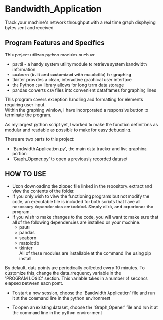 # Bandwidth_Application
Track your machine's network throughput with a real time graph displaying bytes sent and received.
## Program Features and Specifics
This project utilizes python modules such as:
- psutil - a handy system utility module to retrieve system bandwidth information
- seaborn (built and customized with matplotlib) for graphing
- tkinter provides a clean, interactive graphical user interface
- the Python csv library allows for long term data storage
- pandas converts csv files into convenient dataframes for graphing lines

This program covers exception handling and formatting for elements requiring user input.  
Within the graphing window, I have incorporated a responsive button to terminate the program.  
  
As my largest python script yet, I worked to make the function definitions as modular and readable as possible to make for easy debugging.  
  
There are two parts to this project:
 - 'Bandwidth Application.py', the main data tracker and live graphing portion
 - 'Graph_Opener.py' to open a previously recorded dataset

## HOW TO USE
- Upon downloading the zipped file linked in the repository, extract and view the contents of the folder. 
- If you only wish to view the functioning programs but not modify the code, an executable file is included for both scripts that have all necessary dependencies embedded. Simply click, and experience the program.
- If you wish to make changes to the code, you will want to make sure that all of the following dependencies are installed on your machine.
  - psutil
  - pandas
  - seaborn
  - matplotlib
  - tkinter  
All of these modules are installable at the command line using pip install.  
  
By default, data points are periodically collected every 10 minutes. To customize this, change the data_frequency variable in the  
'PROGRAM LOGIC' section. This variable takes in a number of seconds elapsed between each point.  
  
- To start a new session, choose the 'Bandwidth Application' file and run it at the command line in the python environment  
 
- To open an existing dataset, choose the 'Graph_Opener' file and run it at the command line in the python environment 
